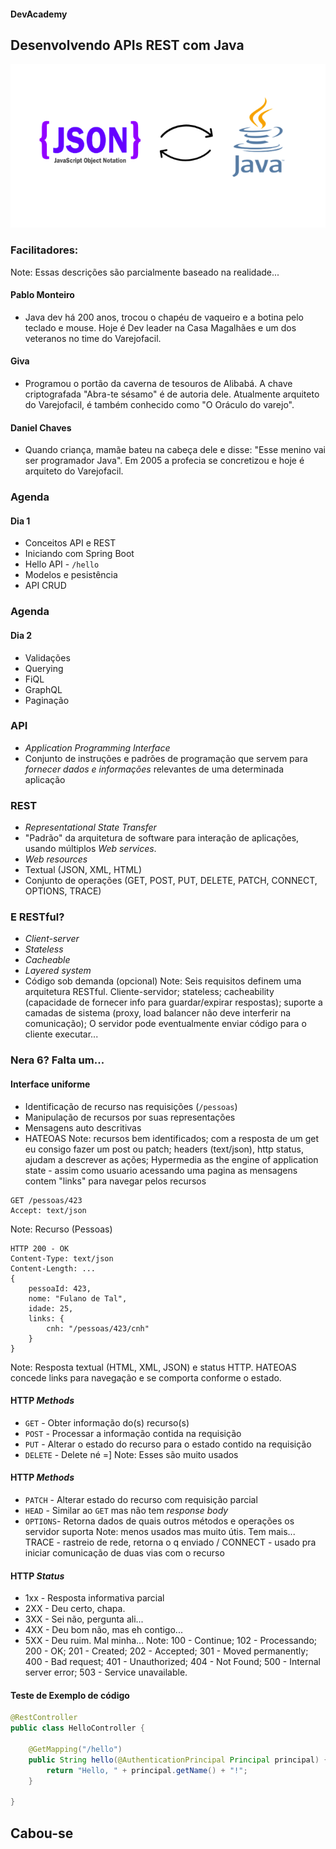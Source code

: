#### DevAcademy 



## Desenvolvendo APIs REST com Java



![Image](imagens/java-json.png)



### Facilitadores:
Note: Essas descrições são parcialmente baseado na realidade...



#### Pablo Monteiro
- Java dev há 200 anos, trocou o chapéu de vaqueiro e a botina pelo teclado e mouse. Hoje é Dev leader na Casa Magalhães e um dos veteranos no time do Varejofacil.



#### Giva
- Programou o portão da caverna de tesouros de Alibabá. A chave criptografada "Abra-te sésamo" é de autoria dele. Atualmente arquiteto do Varejofacil, é também conhecido como "O Oráculo do varejo".



#### Daniel Chaves
- Quando criança, mamãe bateu na cabeça dele e disse: "Esse menino vai ser programador Java". Em 2005 a profecia se concretizou e hoje é arquiteto do Varejofacil.



### Agenda
#### Dia 1
- Conceitos API e REST
- Iniciando com Spring Boot
- Hello API - `/hello`
- Modelos e pesistência
- API CRUD



### Agenda
#### Dia 2
- Validações
- Querying
 - FiQL
 - GraphQL
 - Paginação



### API
- _Application Programming Interface_
- Conjunto de instruções e padrões de programação que servem para *fornecer dados e informações* relevantes de uma determinada aplicação



### REST
- _Representational State Transfer_
- "Padrão" da arquitetura de software para interação de aplicações, usando múltiplos _Web services_.
- _Web resources_
- Textual (JSON, XML, HTML)
- Conjunto de operações (GET, POST, PUT, DELETE, PATCH, CONNECT, OPTIONS, TRACE)



### E RESTful?
- _Client-server_
- _Stateless_
- _Cacheable_
- _Layered system_
- Código sob demanda (opcional)
Note: Seis requisitos definem uma arquitetura RESTful. Cliente-servidor; stateless; cacheability (capacidade de fornecer info para guardar/expirar respostas); suporte a camadas de sistema (proxy, load balancer não deve interferir na comunicação); O servidor pode eventualmente enviar código para o cliente executar...



### Nera 6? Falta um...



#### Interface uniforme
- Identificação de recurso nas requisições (`/pessoas`)
- Manipulação de recursos por suas representações
- Mensagens auto descritivas
- HATEOAS
Note: recursos bem identificados; com a resposta de um get eu consigo fazer um post ou patch; headers (text/json), http status, ajudam a descrever as ações; Hypermedia as the engine of application state - assim como usuario acessando uma pagina as mensagens contem "links" para navegar pelos recursos



```log
GET /pessoas/423
Accept: text/json
```
Note: Recurso (Pessoas)



```log
HTTP 200 - OK
Content-Type: text/json
Content-Length: ...
{
    pessoaId: 423,
    nome: "Fulano de Tal",
    idade: 25,
    links: {
        cnh: "/pessoas/423/cnh"
    }
}
```
Note: Resposta textual (HTML, XML, JSON) e status HTTP. HATEOAS concede links para navegação e se comporta conforme o estado.



#### HTTP _Methods_
- `GET`    - Obter informação do(s) recurso(s)
- `POST`   - Processar a informação contida na requisição
- `PUT`    - Alterar o estado do recurso para o estado contido na requisição
- `DELETE` - Delete né =]
Note: Esses são muito usados



#### HTTP _Methods_
- `PATCH`  - Alterar estado do recurso com requisição parcial
- `HEAD`   - Similar ao `GET` mas não tem _response body_
- `OPTIONS`- Retorna dados de quais outros métodos e operações os servidor suporta
Note: menos usados mas muito útis. Tem mais... TRACE - rastreio de rede, retorna o q enviado / CONNECT - usado pra iniciar comunicação de duas vias com o recurso



#### HTTP _Status_
- 1xx - Resposta informativa parcial
- 2XX - Deu certo, chapa.
- 3XX - Sei não, pergunta ali...
- 4XX - Deu bom não, mas eh contigo...
- 5XX - Deu ruim. Mal minha...
Note: 100 - Continue; 102 - Processando; 200 - OK; 201 - Created; 202 - Accepted; 301 - Moved permanently; 400 - Bad request; 401 - Unauthorized; 404 - Not Found; 500 - Internal server error; 503 - Service unavailable.



#### Teste de Exemplo de código
```java
@RestController
public class HelloController {

    @GetMapping("/hello")
    public String hello(@AuthenticationPrincipal Principal principal) {
        return "Hello, " + principal.getName() + "!";
    }

}
```



## Cabou-se